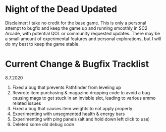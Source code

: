 # Night of the Dead Updated

Disclaimer: I take no credit for the base game. This is only a personal attempt to bugfix and keep the game up and running smoothly in SC2 Arcade, with potential QOL or community requested updates. There may be a small amount of experimental features and personal explorations, but I will do my best to keep the game stable.

# Current Change & Bugfix Tracklist

8.7.2020
1. Fixed a bug that prevents Pathfinder from leveling up
2. Rewrote item purchasing & magazine dropping code to avoid a bug causing mags to get stuck in an invisble slot, leading to various ammo related issues
3. Fixed a bug that causes item weights to not apply properly
4. Experimenting with unsegmented health & energy bars
5. Experimenting with ping panels (alt and hold down left click to use)
6. Deleted some old debug code
